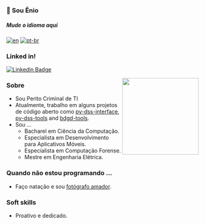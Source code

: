 ### 👋 Sou Ênio

##### Mude o idioma aqui
[![en](https://img.shields.io/badge/lang-en-red.svg)](https://github.com/eniocc/eniocc/blob/main/README.md)
[![pt-br](https://img.shields.io/badge/lang-pt--br-green.svg)](https://github.com/eniocc/eniocc/blob/main/README.pt-br.md)

### Linked in! 
[![Linkedin Badge](https://img.shields.io/badge/-LinkedIn-0e76a8?style=flat-square&logo=Linkedin&logoColor=white)](https://www.linkedin.com/in/enioviana/)

<img align="right" height="200" src="https://github.com/Lucas-Godoi/Lucas-Godoi/blob/main/computer_cat.gif"/>

### Sobre
- Sou Perito Criminal de TI 
- Atualmente, trabalho em alguns projetos de código aberto como [py-dss-interface](https://github.com/eniocc/py_dss_interface), [py-dss-tools](https://github.com/eniocc/py_dss_tools) and [bdgd-tools](https://github.com/eniocc/bdgd-tools).
- Sou ...
  - Bacharel em Ciência da Computação.
  - Especialista em Desenvolvimento para Aplicativos Móveis.
  - Especialista em Computação Forense.
  - Mestre em Engenharia Elétrica.

### Quando não estou programando ...
- Faço natação e sou [fotógrafo amador](https://www.instagram.com/eniocc).

### Soft skills
- Proativo e dedicado.

